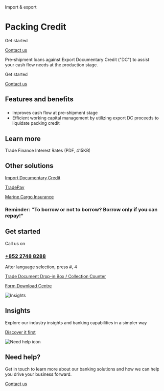 Import & export

# Packing Credit

Get started

[Contact us](#get-started)

Pre-shipment loans against Export Documentary Credit ("DC") to assist your cash flow needs at the production stage.

Get started

[Contact us](#get-started)

## Features and benefits

### 

* Improves cash flow at pre-shipment stage
* Efficient working capital management by utilizing export DC proceeds to liquidate packing credit

## Learn more

Trade Finance Interest Rates (PDF, 415KB)

## Other solutions

[Import Documentary Credit](/en-gb/products/documentary-credit)

[TradePay](/en-gb/products/hsbc-tradepay)

[Marine Cargo Insurance](/en-gb/products/marine-cargo-insurance)

### Reminder: "To borrow or not to borrow? Borrow only if you can repay!"

## Get started

Call us on

### [+852 2748 8288](tel:+852%202748%208288)

After language selection, press #, 4

[Trade Document Drop-in Box / Collection Counter](/en-gb/products/drop-in-collection-counter)

[Form Download Centre](/en-gb/help-centre/business-forms/import-and-export-forms)

![Insights](/-/media/media/product-solution/theme-type/img-onboarding.png?h=1413&iar=0&w=1440&hash=0E9CE212C1F6AFCE9D0FE384CA6DCC0A "Insights")

## Insights

Explore our industry insights and banking capabilities in a simpler way

[Discover it first](/en-gb/insights)

![Need help icon](/-/media/media/common/images/contact-us-img.png?h=604&iar=0&w=768&hash=A5675187A2C4B175E0CA7B5AD27C3A66 "Need help icon")

## Need help?

Get in touch to learn more about our banking solutions and how we can help you drive your business forward.

[Contact us](/en-gb/arrange-a-call-back-general)